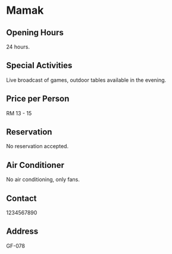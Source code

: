 # Mamak

## Opening Hours

24 hours.

## Special Activities

Live broadcast of games, outdoor tables available in the evening.

## Price per Person

RM 13 - 15

## Reservation

No reservation accepted.

## Air Conditioner

No air conditioning, only fans.

## Contact

1234567890

## Address

GF-078
